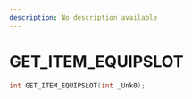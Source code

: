 ```yaml
---
description: No description available 
---
```


# GET_ITEM_EQUIPSLOT

```cpp
int GET_ITEM_EQUIPSLOT(int _Unk0);
```